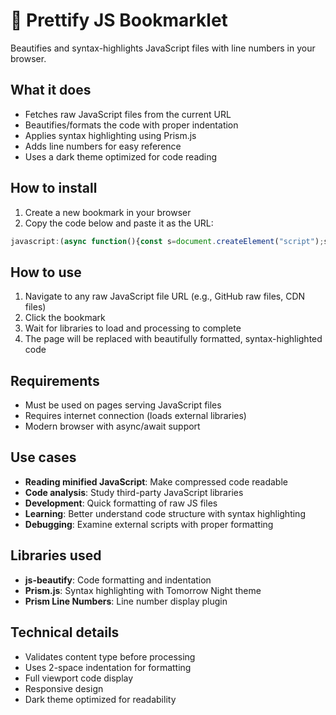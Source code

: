 # 🎨 Prettify JS Bookmarklet

Beautifies and syntax-highlights JavaScript files with line numbers in your browser.

## What it does

- Fetches raw JavaScript files from the current URL
- Beautifies/formats the code with proper indentation
- Applies syntax highlighting using Prism.js
- Adds line numbers for easy reference
- Uses a dark theme optimized for code reading

## How to install

1. Create a new bookmark in your browser
2. Copy the code below and paste it as the URL:

```javascript
javascript:(async function(){const s=document.createElement("script");s.src="https://cdn.jsdelivr.net/npm/js-beautify@1.14.0/js/lib/beautify.js",document.head.appendChild(s),await new Promise(r=>s.onload=r);const c=document.createElement("link");c.rel="stylesheet",c.href="https://cdnjs.cloudflare.com/ajax/libs/prism/1.29.0/themes/prism-tomorrow.min.css",document.head.appendChild(c);const j=document.createElement("script");j.src="https://cdnjs.cloudflare.com/ajax/libs/prism/1.29.0/prism.min.js",document.head.appendChild(j),await new Promise(r=>j.onload=r);const l=document.createElement("script");l.src="https://cdnjs.cloudflare.com/ajax/libs/prism/1.29.0/plugins/line-numbers/prism-line-numbers.min.js",document.head.appendChild(l);const lc=document.createElement("link");lc.rel="stylesheet",lc.href="https://cdnjs.cloudflare.com/ajax/libs/prism/1.29.0/plugins/line-numbers/prism-line-numbers.min.css",document.head.appendChild(lc),await new Promise(r=>l.onload=r);const res=await fetch(window.location.href),type=(res.headers.get("Content-Type")||"").toLowerCase();if(!type.includes("javascript")){alert("This file is not a JavaScript file.");return}const raw=await res.text(),pretty=js_beautify(raw,{indent_size:2}),escaped=pretty.replace(/&/g,"&amp;").replace(/</g,"&lt;").replace(/>/g,"&gt;");document.body.innerHTML=`<style>body{margin:0;padding:0;background:#2d2d2d;color:#ccc;font-family:monospace}pre{font-size:12px;line-height:1.4;padding:10px 20px;margin:0;white-space:pre-wrap;overflow-x:auto;height:100vh;box-sizing:border-box}code{font-size:inherit}</style><pre class="line-numbers"><code class="language-js">${escaped}</code></pre>`,Prism.highlightAll()})()
```

## How to use

1. Navigate to any raw JavaScript file URL (e.g., GitHub raw files, CDN files)
2. Click the bookmark
3. Wait for libraries to load and processing to complete
4. The page will be replaced with beautifully formatted, syntax-highlighted code

## Requirements

- Must be used on pages serving JavaScript files
- Requires internet connection (loads external libraries)
- Modern browser with async/await support

## Use cases

- **Reading minified JavaScript**: Make compressed code readable
- **Code analysis**: Study third-party JavaScript libraries  
- **Development**: Quick formatting of raw JS files
- **Learning**: Better understand code structure with syntax highlighting
- **Debugging**: Examine external scripts with proper formatting

## Libraries used

- **js-beautify**: Code formatting and indentation
- **Prism.js**: Syntax highlighting with Tomorrow Night theme
- **Prism Line Numbers**: Line number display plugin

## Technical details

- Validates content type before processing
- Uses 2-space indentation for formatting
- Full viewport code display
- Responsive design
- Dark theme optimized for readability